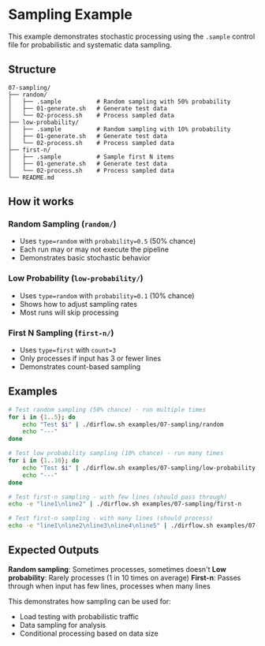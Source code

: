 # Sampling Example

This example demonstrates stochastic processing using the `.sample` control file for probabilistic and systematic data sampling.

## Structure
```
07-sampling/
├── random/
│   ├── .sample          # Random sampling with 50% probability
│   ├── 01-generate.sh   # Generate test data
│   └── 02-process.sh    # Process sampled data
├── low-probability/
│   ├── .sample          # Random sampling with 10% probability
│   ├── 01-generate.sh   # Generate test data
│   └── 02-process.sh    # Process sampled data
├── first-n/
│   ├── .sample          # Sample first N items
│   ├── 01-generate.sh   # Generate test data
│   └── 02-process.sh    # Process sampled data
└── README.md
```

## How it works

### Random Sampling (`random/`)
- Uses `type=random` with `probability=0.5` (50% chance)
- Each run may or may not execute the pipeline
- Demonstrates basic stochastic behavior

### Low Probability (`low-probability/`)
- Uses `type=random` with `probability=0.1` (10% chance)
- Shows how to adjust sampling rates
- Most runs will skip processing

### First N Sampling (`first-n/`)
- Uses `type=first` with `count=3`
- Only processes if input has 3 or fewer lines
- Demonstrates count-based sampling

## Examples
```bash
# Test random sampling (50% chance) - run multiple times
for i in {1..5}; do 
    echo "Test $i" | ./dirflow.sh examples/07-sampling/random
    echo "---"
done

# Test low probability sampling (10% chance) - run many times
for i in {1..10}; do 
    echo "Test $i" | ./dirflow.sh examples/07-sampling/low-probability
    echo "---"
done

# Test first-n sampling - with few lines (should pass through)
echo -e "line1\nline2" | ./dirflow.sh examples/07-sampling/first-n

# Test first-n sampling - with many lines (should process)
echo -e "line1\nline2\nline3\nline4\nline5" | ./dirflow.sh examples/07-sampling/first-n
```

## Expected Outputs

**Random sampling**: Sometimes processes, sometimes doesn't
**Low probability**: Rarely processes (1 in 10 times on average)
**First-n**: Passes through when input has few lines, processes when many lines

This demonstrates how sampling can be used for:
- Load testing with probabilistic traffic
- Data sampling for analysis
- Conditional processing based on data size
